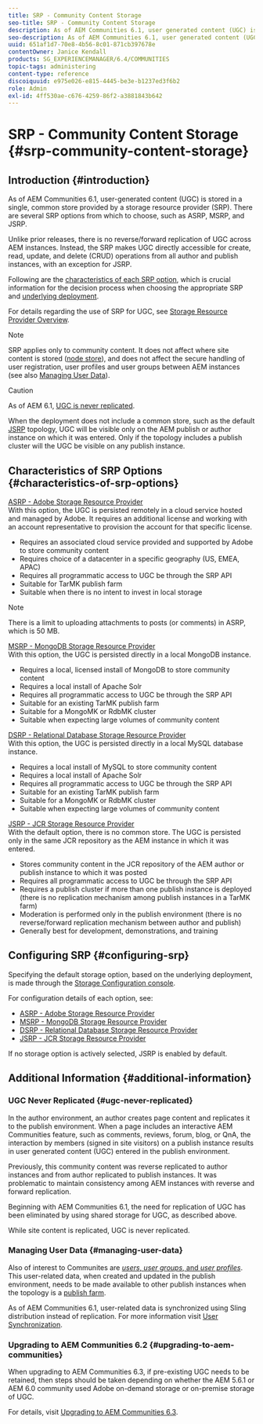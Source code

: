 ```yaml
---
title: SRP - Community Content Storage
seo-title: SRP - Community Content Storage
description: As of AEM Communities 6.1, user generated content (UGC) is stored in a single, common store provided by a storage resource provider (SRP)
seo-description: As of AEM Communities 6.1, user generated content (UGC) is stored in a single, common store provided by a storage resource provider (SRP)
uuid: 651af1d7-70e8-4b56-8c01-871cb397678e
contentOwner: Janice Kendall
products: SG_EXPERIENCEMANAGER/6.4/COMMUNITIES
topic-tags: administering
content-type: reference
discoiquuid: e975e026-e815-4445-be3e-b1237ed3f6b2
role: Admin
exl-id: 4ff530ae-c676-4259-86f2-a3881843b642
---
```

# SRP - Community Content Storage {#srp-community-content-storage}

## Introduction {#introduction}

As of AEM Communities 6.1, user-generated content (UGC) is stored in a single, common store provided by a storage resource provider (SRP). There are several SRP options from which to choose, such as ASRP, MSRP, and JSRP.

Unlike prior releases, there is no reverse/forward replication of UGC across AEM instances. Instead, the SRP makes UGC directly accessible for create, read, update, and delete (CRUD) operations from all author and publish instances, with an exception for JSRP.

Following are the [characteristics of each SRP option](#characteristics-of-srp-options), which is crucial information for the decision process when choosing the appropriate SRP and [underlying deployment](topologies.md).

For details regarding the use of SRP for UGC, see [Storage Resource Provider Overview](srp.md).

>[!NOTE]
>
>SRP applies only to community content. It does not affect where site content is stored ([node store](../../help/sites-deploying/data-store-config.md)), and does not affect the secure handling of user registration, user profiles and user groups between AEM instances (see also [Managing User Data](#managing-user-data)).

>[!CAUTION]
>
>As of AEM 6.1, [UGC is never replicated](#ugc-never-replicated).
>
>When the deployment does not include a common store, such as the default [JSRP](topologies.md#jsrp) topology, UGC will be visible only on the AEM publish or author instance on which it was entered. Only if the topology includes a publish cluster will the UGC be visible on any publish instance.

## Characteristics of SRP Options {#characteristics-of-srp-options}

[ASRP - Adobe Storage Resource Provider](asrp.md)  
With this option, the UGC is persisted remotely in a cloud service hosted and managed by Adobe. It requires an additional license and working with an account representative to provision the account for that specific license.

* Requires an associated cloud service provided and supported by Adobe to store community content
* Requires choice of a datacenter in a specific geography (US, EMEA, APAC)
* Requires all programmatic access to UGC be through the SRP API
* Suitable for TarMK publish farm
* Suitable when there is no intent to invest in local storage

>[!NOTE]
>
>There is a limit to uploading attachments to posts (or comments) in ASRP, which is 50 MB.

[MSRP - MongoDB Storage Resource Provider](msrp.md)  
With this option, the UGC is persisted directly in a local MongoDB instance.

* Requires a local, licensed install of MongoDB to store community content
* Requires a local install of Apache Solr
* Requires all programmatic access to UGC be through the SRP API
* Suitable for an existing TarMK publish farm
* Suitable for a MongoMK or RdbMK cluster
* Suitable when expecting large volumes of community content

[DSRP - Relational Database Storage Resource Provider](dsrp.md)  
With this option, the UGC is persisted directly in a local MySQL database instance.

* Requires a local install of MySQL to store community content
* Requires a local install of Apache Solr
* Requires all programmatic access to UGC be through the SRP API
* Suitable for an existing TarMK publish farm
* Suitable for a MongoMK or RdbMK cluster
* Suitable when expecting large volumes of community content

[JSRP - JCR Storage Resource Provider](jsrp.md)  
With the default option, there is no common store. The UGC is persisted only in the same JCR repository as the AEM instance in which it was entered.

* Stores community content in the JCR repository of the AEM author or publish instance to which it was posted
* Requires all programmatic access to UGC be through the SRP API
* Requires a publish cluster if more than one publish instance is deployed (there is no replication mechanism among publish instances in a TarMK farm)
* Moderation is performed only in the publish environment  (there is no reverse/forward replication mechanism between author and publish)  
* Generally best for development, demonstrations, and training

## Configuring SRP {#configuring-srp}

Specifying the default storage option, based on the underlying deployment, is made through the [Storage Configuration console](srp-config.md).

For configuration details of each option, see:

* [ASRP - Adobe Storage Resource Provider](asrp.md)
* [MSRP - MongoDB Storage Resource Provider](msrp.md)
* [DSRP - Relational Database Storage Resource Provider](dsrp.md)
* [JSRP - JCR Storage Resource Provider](jsrp.md)

If no storage option is actively selected, JSRP is enabled by default.

## Additional Information {#additional-information}

### UGC Never Replicated {#ugc-never-replicated}

In the author environment, an author creates page content and replicates it to the publish environment. When a page includes an interactive AEM Communities feature, such as comments, reviews, forum, blog, or QnA, the interaction by members (signed in site visitors) on a publish instance results in user generated content (UGC) entered in the publish environment.

Previously, this community content was reverse replicated to author instances and from author replicated to publish instances. It was problematic to maintain consistency among AEM instances with reverse and forward replication.

Beginning with AEM Communities 6.1, the need for replication of UGC has been eliminated by using shared storage for UGC, as described above.

While site content is replicated, UGC is never replicated.

### Managing User Data {#managing-user-data}

Also of interest to Communites are [*users*, *user groups*, and *user profiles*](users.md). This user-related data, when created and updated in the publish environment, needs to be made available to other publish instances when the topology is a [publish farm](../../help/sites-deploying/recommended-deploys.md#tarmk-farm).

As of AEM Communities 6.1, user-related data is synchronized using Sling distribution instead of replication. For more information visit [User Synchronization](sync.md).

### Upgrading to AEM Communities 6.2 {#upgrading-to-aem-communities}

When upgrading to AEM Communities 6.3, if pre-existing UGC needs to be retained, then steps should be taken depending on whether the AEM 5.6.1 or AEM 6.0 community used Adobe on-demand storage or on-premise storage of UGC.

For details, visit [Upgrading to AEM Communities 6.3](upgrade.md).
